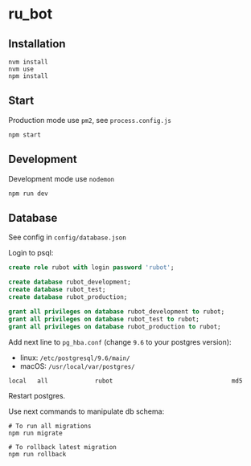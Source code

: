 # ru_bot

## Installation

```shell
nvm install
nvm use
npm install
```

## Start

Production mode use `pm2`, see `process.config.js`

```shell
npm start
```


## Development

Development mode use `nodemon`

```shell
npm run dev
```

## Database

See config in `config/database.json`

Login to psql:

```sql
create role rubot with login password 'rubot';

create database rubot_development;
create database rubot_test;
create database rubot_production;

grant all privileges on database rubot_development to rubot;
grant all privileges on database rubot_test to rubot;
grant all privileges on database rubot_production to rubot;
```

Add next line to `pg_hba.conf` (change `9.6` to your postgres version):

- linux: `/etc/postgresql/9.6/main/`
- macOS: `/usr/local/var/postgres/`

```
local   all             rubot                                 md5
```
Restart postgres.



Use next commands to manipulate db schema:

```shell
# To run all migrations
npm run migrate

# To rollback latest migration
npm run rollback
```

